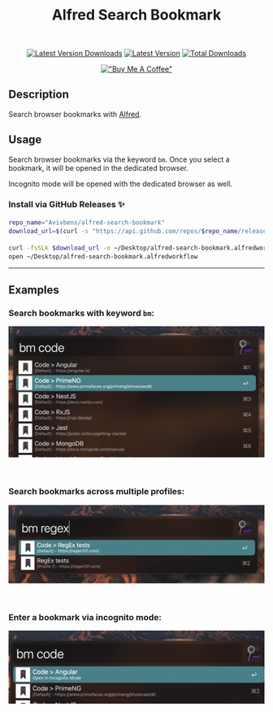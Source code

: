 <div align="center">

# Alfred Search Bookmark

<br>

[![Latest Version Downloads](https://img.shields.io/github/downloads/avivbens/alfred-search-bookmark/latest/total?label=Latest%20Version%20Downloads&color=green)](https://github.com/avivbens/alfred-search-bookmark/releases/latest)
[![Latest Version](https://img.shields.io/github/v/release/avivbens/alfred-search-bookmark?label=Latest%20Version&color=green)](https://github.com/avivbens/alfred-search-bookmark/releases/latest)
[![Total Downloads](https://img.shields.io/github/downloads/avivbens/alfred-search-bookmark/total?label=Total%20Downloads&color=blue)](https://github.com/avivbens/alfred-search-bookmark/releases)

[!["Buy Me A Coffee"](https://www.buymeacoffee.com/assets/img/custom_images/orange_img.png)](https://www.buymeacoffee.com/kcao7snkgx)

</div>

## Description

Search browser bookmarks with [Alfred](https://www.alfredapp.com/).

## Usage

Search browser bookmarks via the keyword `bm`.
Once you select a bookmark, it will be opened in the dedicated browser.

Incognito mode will be opened with the dedicated browser as well.

### Install via GitHub Releases :sparkles:

```bash
repo_name="Avivbens/alfred-search-bookmark"
download_url=$(curl -s "https://api.github.com/repos/$repo_name/releases/latest" | grep "browser_download_url.*alfredworkflow" | cut -d '"' -f 4)

curl -fsSLk $download_url -o ~/Desktop/alfred-search-bookmark.alfredworkflow
open ~/Desktop/alfred-search-bookmark.alfredworkflow
```

<hr>

## Examples

### Search bookmarks with keyword `bm`:

![Alfred Search Bookmark](https://raw.githubusercontent.com/avivbens/alfred-search-bookmark/HEAD/demo/list.png)

<br>

### Search bookmarks across multiple profiles:

![Alfred Search Bookmark](https://raw.githubusercontent.com/avivbens/alfred-search-bookmark/HEAD/demo/profiles.png)

<br>

### Enter a bookmark via incognito mode:

![Alfred Search Bookmark](https://raw.githubusercontent.com/avivbens/alfred-search-bookmark/HEAD/demo/incognito.png)
